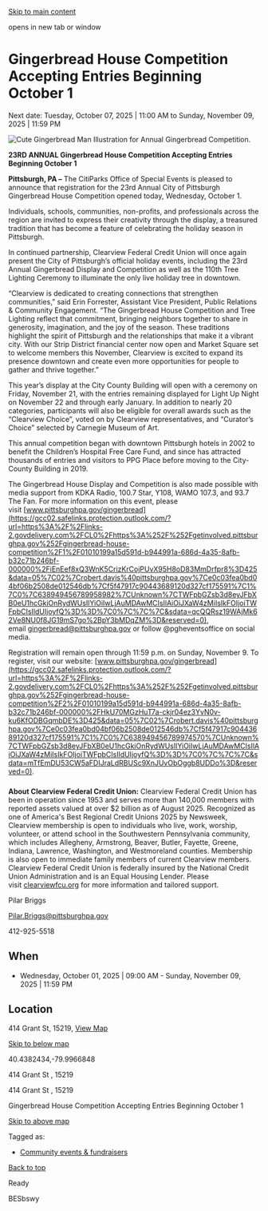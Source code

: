 [Skip to main content](https://www.pittsburghpa.gov/Events-directory/Gingerbread-House-Competition-Accepting-Entries-Beginning-October-1#main-content)

opens in new tab or window

# Gingerbread House Competition Accepting Entries Beginning October 1

Next date: Tuesday, October 07, 2025 \| 11:00 AM
to Sunday, November 09, 2025 \| 11:59 PM

![Cute Gingerbread Man Illustration for Annual Gingerbread Competition.](https://www.pittsburghpa.gov/files/sharedassets/city/v/2/thumbs/gingerbread-comp.jpg?dimension=pageimage&w=480)

**23RD ANNUAL Gingerbread House Competition Accepting Entries Beginning October 1**

**Pittsburgh, PA –** The CitiParks Office of Special Events is pleased to announce that registration for the 23rd Annual City of Pittsburgh Gingerbread House Competition opened today, Wednesday, October 1.

Individuals, schools, communities, non-profits, and professionals across the region are invited to express their creativity through the display, a treasured tradition that has become a feature of celebrating the holiday season in Pittsburgh.

In continued partnership, Clearview Federal Credit Union will once again present the City of Pittsburgh’s official holiday events, including the 23rd Annual Gingerbread Display and Competition as well as the 110th Tree Lighting Ceremony to illuminate the only live holiday tree in downtown.

“Clearview is dedicated to creating connections that strengthen communities,” said Erin Forrester, Assistant Vice President, Public Relations & Community Engagement. “The Gingerbread House Competition and Tree Lighting reflect that commitment, bringing neighbors together to share in generosity, imagination, and the joy of the season. These traditions highlight the spirit of Pittsburgh and the relationships that make it a vibrant city. With our Strip District financial center now open and Market Square set to welcome members this November, Clearview is excited to expand its presence downtown and create even more opportunities for people to gather and thrive together.”

This year’s display at the City County Building will open with a ceremony on Friday, November 21, with the entries remaining displayed for Light Up Night on November 22 and through early January. In addition to nearly 20 categories, participants will also be eligible for overall awards such as the “Clearview Choice”, voted on by Clearview representatives, and “Curator’s Choice” selected by Carnegie Museum of Art.

This annual competition began with downtown Pittsburgh hotels in 2002 to benefit the Children’s Hospital Free Care Fund, and since has attracted thousands of entries and visitors to PPG Place before moving to the City-County Building in 2019.

The Gingerbread House Display and Competition is also made possible with media support from KDKA Radio, 100.7 Star, Y108, WAMO 107.3, and 93.7 The Fan. For more information on this event, please visit [www.pittsburghpa.gov/gingerbread](https://gcc02.safelinks.protection.outlook.com/?url=https%3A%2F%2Flinks-2.govdelivery.com%2FCL0%2Fhttps%3A%252F%252Fgetinvolved.pittsburghpa.gov%252Fgingerbread-house-competition%2F1%2F01010199a15d591d-b944991a-686d-4a35-8afb-b32c71b246bf-000000%2FiEnEef8xQ3WnK5CrizKrCojPUvX95H8oD83MmDrfpr8%3D425&data=05%7C02%7Crobert.davis%40pittsburghpa.gov%7Ce0c03fea0bd04bf06b2508de012546db%7Cf5f47917c90443689120d327cf175591%7C1%7C0%7C638949456789958982%7CUnknown%7CTWFpbGZsb3d8eyJFbXB0eU1hcGkiOnRydWUsIlYiOiIwLjAuMDAwMCIsIlAiOiJXaW4zMiIsIkFOIjoiTWFpbCIsIldUIjoyfQ%3D%3D%7C0%7C%7C%7C&sdata=qcQQRsz19WAjMk62Ve8NU0f8JG19mS7go%2BpY3bMDqZM%3D&reserved=0), email [gingerbread@pittsburghpa.gov](mailto:gingerbread@pittsburghpa.gov) or follow @pgheventsoffice on social media.

Registration will remain open through 11:59 p.m. on Sunday, November 9. To register, visit our website: [www.pittsburghpa.gov/gingerbread](https://gcc02.safelinks.protection.outlook.com/?url=https%3A%2F%2Flinks-2.govdelivery.com%2FCL0%2Fhttps%3A%252F%252Fgetinvolved.pittsburghpa.gov%252Fgingerbread-house-competition%2F2%2F01010199a15d591d-b944991a-686d-4a35-8afb-b32c71b246bf-000000%2FHkU70MGzHuT7a-ckjr04ez3YvN0v-ku6KfODBGqmbDE%3D425&data=05%7C02%7Crobert.davis%40pittsburghpa.gov%7Ce0c03fea0bd04bf06b2508de012546db%7Cf5f47917c90443689120d327cf175591%7C1%7C0%7C638949456789974570%7CUnknown%7CTWFpbGZsb3d8eyJFbXB0eU1hcGkiOnRydWUsIlYiOiIwLjAuMDAwMCIsIlAiOiJXaW4zMiIsIkFOIjoiTWFpbCIsIldUIjoyfQ%3D%3D%7C0%7C%7C%7C&sdata=mTfEmDU53CW5aFDIJraLdRBUSc9XnJUvObOggb8UDDo%3D&reserved=0).

###

**About Clearview Federal Credit Union:** Clearview Federal Credit Union has been in operation since 1953 and serves more than 140,000 members with reported assets valued at over $2 billion as of August 2025. Recognized as one of America's Best Regional Credit Unions 2025 by Newsweek, Clearview membership is open to individuals who live, work, worship, volunteer, or attend school in the Southwestern Pennsylvania community, which includes Allegheny, Armstrong, Beaver, Butler, Fayette, Greene, Indiana, Lawrence, Washington, and Westmoreland counties. Membership is also open to immediate family members of current Clearview members. Clearview Federal Credit Union is federally insured by the National Credit Union Administration and is an Equal Housing Lender. Please visit [clearviewfcu.org](https://gcc02.safelinks.protection.outlook.com/?url=https%3A%2F%2Flinks-2.govdelivery.com%2FCL0%2Fhttps%3A%252F%252Fwww.clearviewfcu.org%252F%2F1%2F01010199a15d591d-b944991a-686d-4a35-8afb-b32c71b246bf-000000%2FOXaysyPG6ez_5MQJ2UQVjZrWYW1MG4nD1yr0HkbK68w%3D425&data=05%7C02%7Crobert.davis%40pittsburghpa.gov%7Ce0c03fea0bd04bf06b2508de012546db%7Cf5f47917c90443689120d327cf175591%7C1%7C0%7C638949456789991756%7CUnknown%7CTWFpbGZsb3d8eyJFbXB0eU1hcGkiOnRydWUsIlYiOiIwLjAuMDAwMCIsIlAiOiJXaW4zMiIsIkFOIjoiTWFpbCIsIldUIjoyfQ%3D%3D%7C0%7C%7C%7C&sdata=3Fe%2BX9qHlC89PhX%2FD4soLJyhSpRbNS1eo0li4DFp7zQ%3D&reserved=0) for more information and tailored support.

Pilar Briggs

[Pilar.Briggs@pittsburghpa.gov](mailto:Pilar.Briggs@pittsburghpa.gov)

412-925-5518

## When

- Wednesday, October 01, 2025 \| 09:00 AM
\- Sunday, November 09, 2025 \| 11:59 PM


## Location

414 Grant St, 15219, [View Map](https://maps.google.com/?q=%20414%20Grant%20St%20%20%2015219)

[Skip to below map](https://www.pittsburghpa.gov/Events-directory/Gingerbread-House-Competition-Accepting-Entries-Beginning-October-1#map-bottom)

40.4382434,-79.9966848


414 Grant St ,
15219


414 Grant St ,
15219

Gingerbread House Competition Accepting Entries Beginning October 1


[Skip to above map](https://www.pittsburghpa.gov/Events-directory/Gingerbread-House-Competition-Accepting-Entries-Beginning-October-1#map-top)

Tagged as:

- [Community events & fundraisers](https://www.pittsburghpa.gov/Events-directory?dlv_OC%20CL%20City%20Events%20Listing=(dd_OC%20Event%20Categories=Community%20events%20%26%20fundraisers)(dd_OC%20Composite%20Date=0d))

[Back to top](https://www.pittsburghpa.gov/Events-directory/Gingerbread-House-Competition-Accepting-Entries-Beginning-October-1#body-top)

Ready

BESbswy
